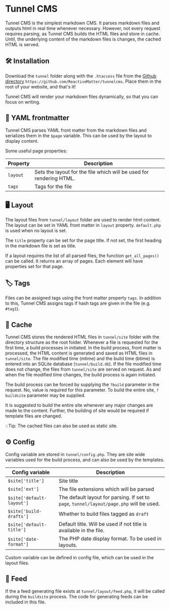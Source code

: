 # Tunnel CMS

Tunnel CMS is the simplest markdown CMS. It parses markdown files and outputs html in real time whenever necessary. However, not every request requires parsing, as Tunnel CMS builds the HTML files and store in cache. Until, the underlying content of the markdown files is changes, the cached HTML is served.

## 🛠️ Installation

Download the `tunnel` folder along with the `.htaccess` file from the [Github directory](https://github.com/ReactiveMatter/tunnelcms) `https://github.com/ReactiveMatter/tunnelcms`. Place them in the root of your website, and that's it!

Tunnel CMS will render your markdown files dynamically, so that you can focus on writing.

## 📝 YAML frontmatter

Tunnel CMS parses YAML front matter from the markdown files and serializes them in the `$page` variable. This can be used by the layout to display content.

Some useful page properties:

| Property | Description |
| --- | --- |
| `layout` | Sets the layout for the file which will be used for rendering HTML. |
| `tags` | Tags for the file |


## 🖥️ Layout

The layout files from `tunnel/layout` folder are used to render html content. The layout can be set in YAML front matter in `layout` property. `default.php` is used when no layout is set.

The `title` property can be set for the page title. If not set, the first heading in the markdown file is set as title.

If a layout requires the list of all parsed files, the function `get_all_pages()` can be called. It returns an array of pages. Each element will have properties set for that page.

## 🏷️ Tags

Files can be assigned tags using the front matter property `tags`. In addition to this, Tunnel CMS assigns tags if hash tags are given in the file (e.g. `#tag1`).

## 💾 Cache

Tunnel CMS stores the rendered HTML files in `tunnel/site` folder with the directory structure as the root folder. Whenever a file is requested for the first time, a build processes in initiated. In the build process, front matter is processed, the HTML content is generated and saved as HTML files in `tunnel/site`. The file modified time (mtime) and the build time (btime) is entered into an SQLite database (`tunnel/build.db`). If the file modified time does not change, the files from `tunnel/site` are served on request. As and when the file modified time changes, the build process is again initiated.

The build process can be forced by supplying the `?build` parameter in the request. No, value is required for this parameter. To build the entire site, `?buildsite` parameter may be supplied.

It is suggested to build the entire site whenever any major changes are made to the content. Further, the building of site would be required if template files are changed.

💡Tip: The cached files can also be used as static site.

## ⚙️ Config

Config variable are stored in `tunnel/config.php`. They are site wide variables used for the build process, and can also be used by the templates.

| Config variable | Description |
| --- | --- |
| `$site['title']` | Site title |
| `$site['ext']` | The file extensions which will be parsed |
| `$site['default-layout']` | The default layout for parsing. If set to `page`, `tunnel/layout/page.php` will be used.|
| `$site['build-drafts']` | Whether to build files tagged as `draft` |
| `$site['default-title']` | Default title. Will be used if not title is available in the file. |
| `$site['date-format']` | The PHP date display format. To be used in layouts.|

Custom variable can be defined in config file, which can be used in the layout files.

## 📜 Feed

If the a feed generating file exists at `tunnel/layout/feed.php`, it will be called during the `buildsite` process. The code for generating feeds can be included in this file.